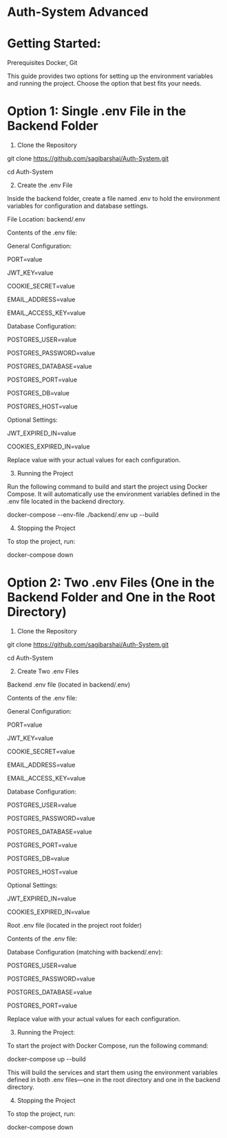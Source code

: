 
# Auth-System Advanced



# Getting Started:
Prerequisites
Docker, Git

This guide provides two options for setting up the environment variables and running the project. Choose the option that best fits your needs.

# Option 1: Single .env File in the Backend Folder
1. Clone the Repository

git clone https://github.com/sagibarshai/Auth-System.git

cd Auth-System

2. Create the .env File
   
Inside the backend folder, create a file named .env to hold the environment variables for configuration and database settings.

File Location: backend/.env

Contents of the .env file:

General Configuration:

PORT=value

JWT_KEY=value

COOKIE_SECRET=value

EMAIL_ADDRESS=value

EMAIL_ACCESS_KEY=value

Database Configuration:

POSTGRES_USER=value

POSTGRES_PASSWORD=value

POSTGRES_DATABASE=value

POSTGRES_PORT=value

POSTGRES_DB=value

POSTGRES_HOST=value

Optional Settings:

JWT_EXPIRED_IN=value

COOKIES_EXPIRED_IN=value

Replace value with your actual values for each configuration.

3. Running the Project
   
Run the following command to build and start the project using Docker Compose. It will automatically use the environment variables defined in the .env file located in the backend directory.

docker-compose --env-file ./backend/.env up --build

4. Stopping the Project

To stop the project, run:

docker-compose down


# Option 2: Two .env Files (One in the Backend Folder and One in the Root Directory)
1. Clone the Repository
   
git clone https://github.com/sagibarshai/Auth-System.git

cd Auth-System

2. Create Two .env Files

Backend .env file (located in backend/.env)

Contents of the .env file:

General Configuration:

PORT=value

JWT_KEY=value

COOKIE_SECRET=value

EMAIL_ADDRESS=value

EMAIL_ACCESS_KEY=value

Database Configuration:

POSTGRES_USER=value

POSTGRES_PASSWORD=value

POSTGRES_DATABASE=value

POSTGRES_PORT=value

POSTGRES_DB=value

POSTGRES_HOST=value

Optional Settings:

JWT_EXPIRED_IN=value

COOKIES_EXPIRED_IN=value

Root .env file (located in the project root folder)

Contents of the .env file:

Database Configuration (matching with backend/.env):

POSTGRES_USER=value

POSTGRES_PASSWORD=value

POSTGRES_DATABASE=value

POSTGRES_PORT=value

Replace value with your actual values for each configuration.

3. Running the Project:
   
To start the project with Docker Compose, run the following command:

docker-compose up --build

This will build the services and start them using the environment variables defined in both .env files—one in the root directory and one in the backend directory.

4. Stopping the Project

To stop the project, run:

docker-compose down
